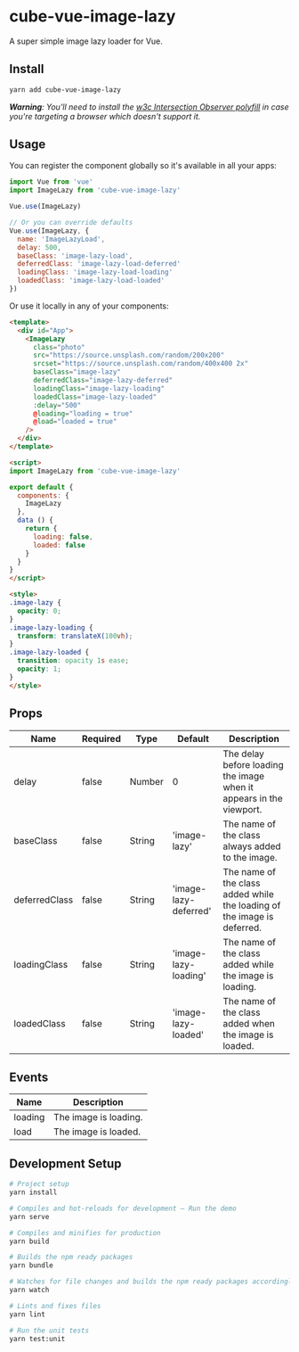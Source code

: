 # cube-vue-image-lazy

A super simple image lazy loader for Vue.

## Install

```sh
yarn add cube-vue-image-lazy
```

_**Warning**: You'll need to install the [w3c Intersection Observer polyfill](https://github.com/w3c/IntersectionObserver/tree/master/polyfill) in case you're targeting a browser which doesn't support it._

## Usage

You can register the component globally so it's available in all your apps:

```javascript
import Vue from 'vue'
import ImageLazy from 'cube-vue-image-lazy'

Vue.use(ImageLazy)

// Or you can override defaults
Vue.use(ImageLazy, {
  name: 'ImageLazyLoad',
  delay: 500,
  baseClass: 'image-lazy-load',
  deferredClass: 'image-lazy-load-deferred'
  loadingClass: 'image-lazy-load-loading'
  loadedClass: 'image-lazy-load-loaded'
})
```

Or use it locally in any of your components:

```html
<template>
  <div id="App">
    <ImageLazy
      class="photo"
      src="https://source.unsplash.com/random/200x200"
      srcset="https://source.unsplash.com/random/400x400 2x"
      baseClass="image-lazy"
      deferredClass="image-lazy-deferred"
      loadingClass="image-lazy-loading"
      loadedClass="image-lazy-loaded"
      :delay="500"
      @loading="loading = true"
      @load="loaded = true"
    />
  </div>
</template>

<script>
import ImageLazy from 'cube-vue-image-lazy'

export default {
  components: {
    ImageLazy
  },
  data () {
    return {
      loading: false,
      loaded: false
    }
  }
}
</script>

<style>
.image-lazy {
  opacity: 0;
}
.image-lazy-loading {
  transform: translateX(100vh);
}
.image-lazy-loaded {
  transition: opacity 1s ease;
  opacity: 1;
}
</style>
```

## Props

| Name          | Required | Type   | Default               | Description |
| ---           | ---      | ---    | ---                   | ---         |
| delay         | false    | Number | 0                     | The delay before loading the image when it appears in the viewport. |
| baseClass     | false    | String | 'image-lazy'          | The name of the class always added to the image. |
| deferredClass | false    | String | 'image-lazy-deferred' | The name of the class added while the loading of the image is deferred. |
| loadingClass  | false    | String | 'image-lazy-loading'  | The name of the class added while the image is loading. |
| loadedClass   | false    | String | 'image-lazy-loaded'   | The name of the class added when the image is loaded. |

## Events

| Name    | Description |
| ---     | ---         |
| loading | The image is loading. |
| load    | The image is loaded. |

## Development Setup

```sh
# Project setup
yarn install

# Compiles and hot-reloads for development – Run the demo
yarn serve

# Compiles and minifies for production
yarn build

# Builds the npm ready packages
yarn bundle

# Watches for file changes and builds the npm ready packages accordingly
yarn watch

# Lints and fixes files
yarn lint

# Run the unit tests
yarn test:unit
```

